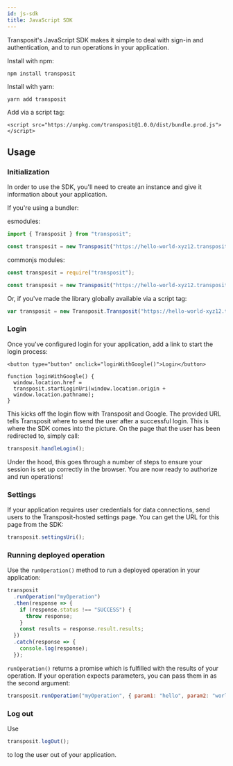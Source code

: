 ```yaml
---
id: js-sdk
title: JavaScript SDK
---
```


Transposit's JavaScript SDK makes it simple to deal with sign-in and authentication, and to run operations in your application.

Install with npm:

```text
npm install transposit
```

Install with yarn:

```text
yarn add transposit
```

Add via a script tag:

```markup
<script src="https://unpkg.com/transposit@1.0.0/dist/bundle.prod.js"></script>
```

## Usage

### Initialization

In order to use the SDK, you'll need to create an instance and give it information about your application.

If you're using a bundler:

esmodules:

```javascript
import { Transposit } from "transposit";

const transposit = new Transposit("https://hello-world-xyz12.transposit.io");
```

commonjs modules:

```javascript
const transposit = require("transposit");

const transposit = new Transposit("https://hello-world-xyz12.transposit.io");
```

Or, if you've made the library globally available via a script tag:

```javascript
var transposit = new Transposit.Transposit("https://hello-world-xyz12.transposit.io");
```

### Login

Once you've configured login for your application, add a link to start the login process:

```
<button type="button" onclick="loginWithGoogle()">Login</button>

function loginWithGoogle() {
  window.location.href =
  transposit.startLoginUri(window.location.origin +
  window.location.pathname);
}
```

This kicks off the login flow with Transposit and Google. The provided URL tells Transposit where to send the user after a successful login. This is where the SDK comes into the picture. On the page that the user has been redirected to, simply call:

```javascript
transposit.handleLogin();
```

Under the hood, this goes through a number of steps to ensure your session is set up correctly in the browser. You are now ready to authorize and run operations!

### Settings

If your application requires user credentials for data connections, send users to the Transposit-hosted settings page. You can get the URL for this page from the SDK:

```javascript
transposit.settingsUri();
```

### Running deployed operation

Use the `runOperation()` method to run a deployed operation in your application:

```javascript
transposit
  .runOperation("myOperation")
  .then(response => {
    if (response.status !== "SUCCESS") {
      throw response;
    }
    const results = response.result.results;
  })
  .catch(response => {
    console.log(response);
  });
```

`runOperation()` returns a promise which is fulfilled with the results of your operation. If your operation expects parameters, you can pass them in as the second argument:

```javascript
transposit.runOperation("myOperation", { param1: "hello", param2: "world" });
```

### Log out

Use

```javascript
transposit.logOut();
```

to log the user out of your application.


